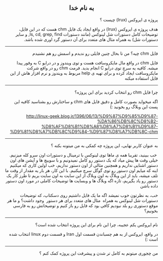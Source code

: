



<div dir="rtl">

<h2 style="text-align: center;">به نام خدا</h2>

 پروژه ی ایروکس (Irux) چیست ؟    

هدف پروژه ی ایروکس (Irux) در واقع ایجاد یک فایل chm هست که در این فایل، توضیحات کامل دستورات شل لینوکس (مانند دستورات ls, cd, grep, find, و سایر دستورات شل) به همراه مثال های متعدد برای آن دستور گرد اوری شده باشد.


<hr />


فایل chm چیه؟ من تا بحال چنین فایلی رو ندیدم و اسمش رو هم نشنیدم

فایل chm در واقع مال مایکروسافت هست و توی ویندوز و در درایو C به وفور پیدا میشه. کافیه یه سرچ توی درایو C انجام بدید. فرمت chm رو در واقع شرکت مایکروسافت ایجاد کرده و برای تهیه ی help مربوط به ویندوز و نرم افزار هاش از این فایل استفاده میکنه






<hr />
چرا فایل chm رو انتخاب کردید برای این پروژه؟ 




اگه میخواید بصورت کامل و دقیق فایل های chm و ساختارش رو بشناسید کافیه این پست این وبلاگ رو بخونید :)

http://linux-geek.blog.ir/1396/06/13/%D9%87%D9%85%D9%87-%DA%86%DB%8C%D8%B2-%D8%AF%D8%B1%D8%A8%D8%A7%D8%B1%D9%87-%D9%81%D8%A7%DB%8C%D9%84-%D9%87%D8%A7%DB%8C-chm

<hr />

به عنوان کاربر نهایی، این پروژه چه کمکی به من میتونه بکنه ؟

 خب ببینید، تقریبا همه ی ماها توی لینوکس با ترمینال و دستورات اون سرو کله میزنیم. خیلی وقت ها پیش میاد که یک دستور رو کامل نمیدونیم و با سوییچ ها و آپشن های اون دستور اشنایی نداریم و همچنین مثالی از اون دستور نداریم، خب اولین کاری که میکنیم اینه که میایم اون دستور رو توی گوگل سرچ میکنیم. با این کار، هر بار یه مقدار از وقت ما تلف میشه، باید از این وبلاگ به اون وبلاگ از این سایت به اون سایت بریم تا طرز کار یک دستور رو یاد بگیریم، تازه اگه وبلاگ ها و وبسایت ها توضیحات کاملی در مورد اون دستور داده باشن

خب، به نظرتون خوب نمیشد اگه ما یک فایل داشتیم روی دسکتاپ، که توضیحات دستورات شل لینوکس به همراه  مثال های متعدد برای هر دستور  وجود داشت؟ و ما هر موقع دستوری رو بلد نبودیم کافی بود که فایل رو باز کنیم و توضیحاتش رو به فارسی بخونیم؟




<hr />


نام ایروکس یکم عجیبه، چرا این نام برای این پروژه انتخاب شده است؟


در واقع، ایروکس از به هم چسباندن قسمت اول Iran و قسمت دوم linux انتخاب شده است :)


<hr />


من چجوری میتونم به کامل تر شدن و پیشرفت این پروژه کمک کنم ؟

</div>

 
